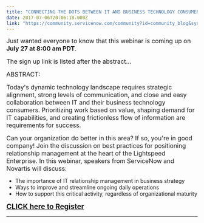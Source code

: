 ```yaml
---
title: "CONNECTING THE DOTS BETWEEN IT AND BUSINESS TECHNOLOGY CONSUMERS"
date: 2017-07-06T20:06:18.000Z
link: "https://community.servicenow.com/community?id=community_blog&sys_id=469d2e69dbd0dbc01dcaf3231f961945"
---
```

<p><span style="font-size: 12pt;">Just wanted everyone to know that this webinar is coming up on <strong>July 27 at 8:00 am PDT</strong>. </span></p><p><span style="font-size: 12pt;">The sign up link is listed after the abstract...</span></p><p></p><p><span style="font-size: 12pt;">ABSTRACT:</span></p><p></p><p><span style="font-size: 12pt;">Today's dynamic technology landscape requires strategic alignment, strong levels of communication, and close and easy collaboration between IT and their business technology consumers. Prioritizing work based on value, shaping demand for IT capabilities, and creating frictionless flow of information are requirements for success.</span></p><p><span style="font-size: 12pt;">Can your organization do better in this area? If so, you're in good company! Join the discussion on best practices for positioning relationship management at the heart of the Lightspeed Enterprise. In this webinar, speakers from ServiceNow and Novartis will discuss:</span></p><ul><li>The importance of IT relationship management in business strategy</li><li>Ways to improve and streamline ongoing daily operations</li><li>How to support this critical activity, regardless of organizational maturity</li></ul><p></p><p><a href="http://info.servicenow.com/LP=8219?referenceSource=community"><span style="font-size: 14pt;"><strong>CLICK here to Register</strong></span></a></p><p></p><hr/>